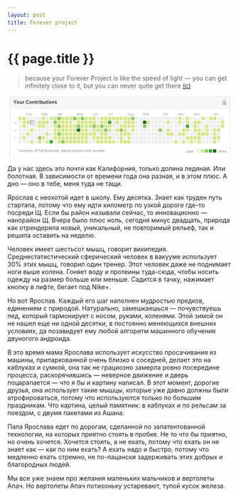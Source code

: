 ```yaml
---
layout: post
title: Forever project
---
```

# {{ page.title }}


> because your Forever Project is like the speed of light — you can get infinitely close to it, but you can never quite get there [(c)](http://www.dev.gd/20130122-the-joys-of-having-a-forever-project.html)

![contributions](/img/photos/contributions.png)

Да у нас здесь это почти как Калифорния, только долина ледяная. Или болотная. В зависимости от времени года она разная, и в этом плюс. А дно — оно в тебе, меня туда не тащи.

Ярослав с неохотой идет в школу. Ему десятка. Знает как труден путь стартапа, потому что ему идти километр по узкой дороге где-то посреди Щ. Если бы район называли сейчас, то инновационно — нанорайон Щ. Вчера было плюс ноль, сегодня минус двадцать, природа как отрендерила новый, уникальный, не повторимый рельеф, так и решила оставить на неделю. 

Человек имеет шестьсот мышц, говорит википедия. Среднестатистический сферический человек в вакууме использует 30% этих мышц, говорил один тренер. Этот человек даже не поднимает ноги выше колена. Гоняет воду и протеины туда-сюда, чтобы носить одежду на размер больше или меньше. Садится в тачку, нажимает кнопку в лифте, бегает под Nike+.

Но вот Ярослав. Каждый его шаг наполнен мудростью предков, единением с природой. Натурально, замешкаешься — почувствуешь лед, который гармонирует с носом, руками, коленями. Этой зимой он не нашел еще ни одной десятки, в постоянно меняющихся внешних условиях, да позавидует ему любой алгоритм машинного обучения двуногого андроида. 

В это время мама Ярослава использует искусство просачивания из машины, припаркованной очень близко к соседней, делает это на каблуках и сумкой, она так не грациозно замерла ровно посередине процесса, раскорячившись — неверное движение и дверь поцарапается — что я бы и картину написал. В этот момент, дорогие друзья, она использует такие мышцы, которые уже давно должны были атрофироваться, потому что используются только по большим праздникам. Что картина, целый памятник: в каблуках и по рельсам за поездом, с двумя пакетами из Ашана.

Папа Ярослава едет по дорогам, сделанной по запатентованной технологии, на которых приятно стоять в пробке. Не то что бы приятно, но очень хочется. Хочется стоять, а не ехать, потому что ехать он не знает как — как по ним ехать? А ехать надо и быстро, потому что медленно ехать стремно, не по-пацански задерживать этих добрых и благородных людей.

Мы все уже знаем про желания маленьких мальчиков и вертолеты Апач. Но вертолеты Апач потихоньку устаревают, тупой кусок железа.